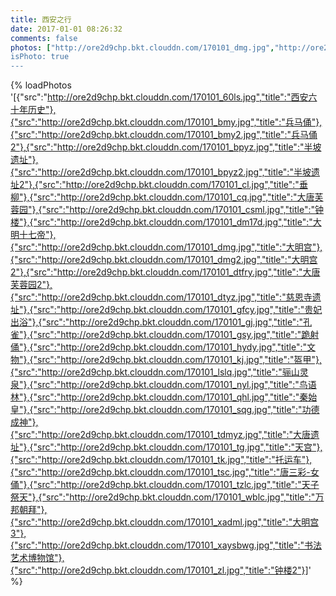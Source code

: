 ```yaml
---
title: 西安之行
date: 2017-01-01 08:26:32
comments: false
photos: ["http://ore2d9chp.bkt.clouddn.com/170101_dmg.jpg","http://ore2d9chp.bkt.clouddn.com/170101_dmg2.jpg","http://ore2d9chp.bkt.clouddn.com/170101_cl.jpg","http://ore2d9chp.bkt.clouddn.com/170101_gj.jpg",http://ore2d9chp.bkt.clouddn.com/170101_xadml.jpg","http://ore2d9chp.bkt.clouddn.com/170101_tzlc.jpg"]
isPhoto: true
---
```



 {% loadPhotos '[{"src":"http://ore2d9chp.bkt.clouddn.com/170101_60ls.jpg","title":"西安六十年历史"},{"src":"http://ore2d9chp.bkt.clouddn.com/170101_bmy.jpg","title":"兵马俑"},{"src":"http://ore2d9chp.bkt.clouddn.com/170101_bmy2.jpg","title":"兵马俑2"},{"src":"http://ore2d9chp.bkt.clouddn.com/170101_bpyz.jpg","title":"半坡遗址"},{"src":"http://ore2d9chp.bkt.clouddn.com/170101_bpyz2.jpg","title":"半坡遗址2"},{"src":"http://ore2d9chp.bkt.clouddn.com/170101_cl.jpg","title":"垂柳"},{"src":"http://ore2d9chp.bkt.clouddn.com/170101_cq.jpg","title":"大唐芙蓉园"},{"src":"http://ore2d9chp.bkt.clouddn.com/170101_csml.jpg","title":"钟楼"},{"src":"http://ore2d9chp.bkt.clouddn.com/170101_dm17d.jpg","title":"大明十七帝"},{"src":"http://ore2d9chp.bkt.clouddn.com/170101_dmg.jpg","title":"大明宫"},{"src":"http://ore2d9chp.bkt.clouddn.com/170101_dmg2.jpg","title":"大明宫2"},{"src":"http://ore2d9chp.bkt.clouddn.com/170101_dtfry.jpg","title":"大唐芙蓉园2"},{"src":"http://ore2d9chp.bkt.clouddn.com/170101_dtyz.jpg","title":"慈恩寺遗址"},{"src":"http://ore2d9chp.bkt.clouddn.com/170101_gfcy.jpg","title":"贵妃出浴"},{"src":"http://ore2d9chp.bkt.clouddn.com/170101_gj.jpg","title":"孔雀"},{"src":"http://ore2d9chp.bkt.clouddn.com/170101_gsy.jpg","title":"跪射俑"},{"src":"http://ore2d9chp.bkt.clouddn.com/170101_hydy.jpg","title":"文物"},{"src":"http://ore2d9chp.bkt.clouddn.com/170101_kj.jpg","title":"盔甲"},{"src":"http://ore2d9chp.bkt.clouddn.com/170101_lslq.jpg","title":"骊山灵泉"},{"src":"http://ore2d9chp.bkt.clouddn.com/170101_nyl.jpg","title":"鸟语林"},{"src":"http://ore2d9chp.bkt.clouddn.com/170101_qhl.jpg","title":"秦始皇"},{"src":"http://ore2d9chp.bkt.clouddn.com/170101_sqg.jpg","title":"功德成神"},{"src":"http://ore2d9chp.bkt.clouddn.com/170101_tdmyz.jpg","title":"大唐遗址"},{"src":"http://ore2d9chp.bkt.clouddn.com/170101_tg.jpg","title":"天宫"},{"src":"http://ore2d9chp.bkt.clouddn.com/170101_tk.jpg","title":"托运车"},{"src":"http://ore2d9chp.bkt.clouddn.com/170101_tsc.jpg","title":"唐三彩-女俑"},{"src":"http://ore2d9chp.bkt.clouddn.com/170101_tzlc.jpg","title":"天子祭天"},{"src":"http://ore2d9chp.bkt.clouddn.com/170101_wblc.jpg","title":"万邦朝拜"},{"src":"http://ore2d9chp.bkt.clouddn.com/170101_xadml.jpg","title":"大明宫3"},{"src":"http://ore2d9chp.bkt.clouddn.com/170101_xaysbwg.jpg","title":"书法艺术博物馆"},{"src":"http://ore2d9chp.bkt.clouddn.com/170101_zl.jpg","title":"钟楼2"}]' %}


  <br/>
  <br/>
  <br/>